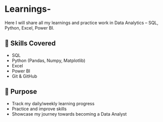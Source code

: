 # Learnings-
Here I will share all my learnings and practice work in Data Analytics – SQL, Python, Excel, Power BI.
## 🔹 Skills Covered
- SQL  
- Python (Pandas, Numpy, Matplotlib)  
- Excel  
- Power BI  
- Git & GitHub  

## 📌 Purpose
- Track my daily/weekly learning progress  
- Practice and improve skills  
- Showcase my journey towards becoming a Data Analyst  
